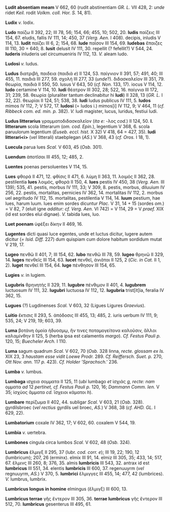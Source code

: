 **Ludit absentiam meam** V 662, 60 (rudit abstinentiam *GR. L.* VII 428,
2: *unde* ridet *Keil.* rodit *Volkm. coll. Hor. S.* 14, 81).

**Ludix** *v.* lodix.

**Ludo** παίζω II 392, 22; III 78, 56; 154, 66; 455, 10; 502, 20.
**ludis** παίζεις III 154, 67. eludis, fallis IV 111, 14; 450, 37
(*Verg. Aen.* I 408). decipis, inludis V 114, 13. **ludit** παίζει III
6, 2; 154, 68. **lude** παῖσον III 154, 69. **ludebas** ἔπαιζες III 110,
30 = 640, 8. **lusit** delusit IV 111, 30. repellit (? fefellit?) V 544,
24. **luderis** inluderis uel circumueniris IV 112, 13. *V.* aleam ludo.

**Ludosi** *v.* ludus.

**Ludus** διατριβή, παιδεια (παιδιά *e*) II 124, 53. παίγνιον II 391,
57; 491, 40; III 455, 11. παιδιά III 277, 59. σχολή III 277, 33
(*unde*?). διδασκαλεῖον III 351, 79. θεωρία, παιδιά II 550, 50. lusus V
643, 50 (*cf. Non.* 133, 17). iocus V 114, 12. **ludo** certamine V 114,
10. **ludi** θέατρον III 302, 28; 522, 16. παίγνια III 172, 31; 239, 58.
θεωρία (pluraliter tantum declinabitur hi **ludi**) II 328, 13 (*GR. L.*
I 32, 22). θεωρίαι II 124, 51; 538, 38. **ludi** ludus publicus IV 111,
5. **ludos** mimos IV 112, 7; V 572, 17. **ludosi** (= ludos i.)
mimos[i] IV 112, 9; V 464, 11 (*cf. Ribbeck com. ed. min. p.* 382).
*V.* ludi magister, lucus, luridus, festiui ludi.

**Ludus litterarius** γραμματοδιδασκαλεῖον (*ita e:* -λος *cod.*) II
124, 50. **l. litterarum** scola litterarum (*om. cod. Epin.*),
legentium V 368, 6. scola paruulorum legentium (*Euseb. eccl. hist.* X
32) V 418, 64 = 427, 35). **ludi litterari\<i\>** (*vel* litterali)
staebplegan (*AS.*) V 368, 43 (*cf. Oros.* I 18, 1).

**Luecula** parua lues *Scal.* V 603, 45 (*Osb.* 301).

**Luendum** ἀποτῖσαι III 455, 12; 485, 2.

**Luentes** poenas persoluentes V 114, 15.

**Lues** φθορά II 471, 12. φθίσις II 471, 6. λύμη II 363, 11. λοιμός II
362, 28. pestilentia **lues** λοιμός, φθορά II 150, 4. **lues** pestis
IV 450, 38 (*Verg. Aen.* III 139); 535, 41. pestis, morbus IV 111, 33;
V 309, 8. pestis, morbus, diluuium IV 256, 22. pestis, mortalitas,
pernicies IV 362, 14. mortalitas IV 112, 2. morbus uel aegritudo IV 112,
15. mortalitas, pestilentia V 114, 14. **luum** pestium, hae lues, harum
luum. lues enim sordes dicuntur *Plac.* V 31, 14 + 15 (sordes *om.*) = V
82, 7 (eluit igne *additur: cf. Verg. Aen.* VI 742) = V 114, 29 = V
*praef.* XIX (id est sordes elui dignae). *V.* tabida lues, luo.

**Luet poenam** ὑφέξει δίκην II 469, 16.

**Lugentes** dicti quasi luce egentes, unde et luctus dicitur, lugere
autem dicitur (*= Isid. Diff.* 227) dum quispiam cum dolore habitum
sordidum mutat V 219, 17.

**Lugeo** πενθῶ II 401, 7; III 154, 62. **lubo** πενθῶ III 78, 59.
**lugeo** θρηνῶ II 329, 14. **luges** πενθεῖς III 154, 63. **lucet**
πενθεῖ, ἀνιᾶται II 125, 2 (*Cic. in Cat.* II 1, 2). **luget** πενθεῖ
III 154, 64. **luge** πένθησον III 154, 65.

**Lugies** *v.* in lugiem.

**Lugubris** θρηνητής II 329, 11. **lugubre** πένθιμον II 401, 4.
**lugubrem** luctuosum IV 111, 32. **lugubri** luctuosa IV 112, 12.
**lugubria** trist[it]ia, feralia IV 362, 15.

**Lugues** (?) Lugdinenses *Scal.* V 603, 32 (Ligues Ligures
*Graevius*).

**Luitio** ἔκτισις II 293, 5. ἀπόδοσις III 455, 13; 485, 2. iuris uerbum
IV 111, 9; 535, 24; V 219, 19; 603, 39.

**Luma** βοτάνη ὁμοία ἡδυοσμῳ, ἥν τινες ποταμογείτονα καλοῦσιν, ἄλλοι
καλαμίνθην II 125, 5 (herba ipsa est calamentis *margo*). *Cf. Festus
Pauli p.* 120, 15; *Buecheler Arch.* I 110.

**Luma** sagum quadrum *Scal.* V 602, 70 (*Osb.* 328 linna, *recte.*
*glossam ex Is.* XIX 23, 3 *haustam esse vidit Loewe Prodr.* 289. *Cf.
Reiffersch. Suet. p.* 270, *Ott Nov. ann.* 117 *p.* 423). *Cf. Holder
'Sprachsch.'* 236.

**Lumba** *v.* lumbus.

**Lumbaga** ισχεια σομματα II 125, 11 (*ubi* lumbago *et* ἰσχιάς *g,
recte: nam* ομματα *ad* 12 *pertinet, cf. Festus Pauli p.* 120, 16;
*Dammann Comm. Ien.* V 35; ἰσχύος ἄμματα *cd.* ἴσχειοι κάματοι *h*).

**Lumbare** περίζωμα II 402, 44. subligar *Scal.* V 603, 21 (*Osb.*
328). gyrdilsbroec (*vel rectius* gyrdils uel broec, *AS.*) V 368, 38
(*cf. AHD. GL.* I 629, 22).

**Lumbatorium** coxale IV 362, 17; V 602, 60. coxalem V 544, 19.

**Lumbia** *v.* uertebra.

**Lumbones** cingula circa lumbos *Scal.* V 602, 48 (*Osb.* 324).

**Lumbricus** ἕλμιγξ II 295, 37 (lubr. *cod. corr. e*); III 19, 22; 190,
12 (lumbricum); 207, 26 (erminx). elmix III 91, 14. elmiz III 305, 35;
433, 14; 517, 67. ἕλμινς III 260, 8; 376, 35. almis **lumbricis** III
543, 32. antrax id est **lumbricus** III 551, 34. elentis **lumbricis**
III 600, 37. regenuuyrm (*vel* regnuuyrm, *AS.*) V 370, 5. **lumbrici**
ἕλμιγγες III 455, 14; 477, 42 (lumbrices). *V.* lumbrus, lumbrix.

**Lumbricus longus in homine** elmingus (ἕλμιγξ) III 600, 13.

**Lumbricus terrae** γῆς ἔντερον III 305, 36. **terrae lumbricus** γῆς
ἔντερον III 512, 70. **lumbricus** gesenterus III 495, 61.
